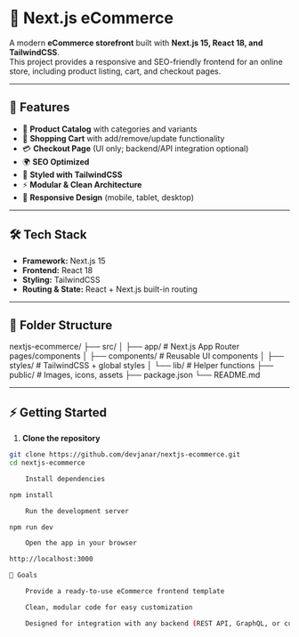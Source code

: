 # 🛒 Next.js eCommerce

A modern **eCommerce storefront** built with **Next.js 15, React 18, and TailwindCSS**.  
This project provides a responsive and SEO-friendly frontend for an online store, including product listing, cart, and checkout pages.

---

## 🚀 Features
- 🏬 **Product Catalog** with categories and variants
- 🛒 **Shopping Cart** with add/remove/update functionality
- 💳 **Checkout Page** (UI only; backend/API integration optional)
- 🌍 **SEO Optimized**
- 🎨 **Styled with TailwindCSS**
- ⚡ **Modular & Clean Architecture**
- 📱 **Responsive Design** (mobile, tablet, desktop)

---

## 🛠 Tech Stack
- **Framework:** Next.js 15
- **Frontend:** React 18
- **Styling:** TailwindCSS
- **Routing & State:** React + Next.js built-in routing

---

## 📂 Folder Structure

nextjs-ecommerce/
├── src/
│ ├── app/ # Next.js App Router pages/components
│ ├── components/ # Reusable UI components
│ ├── styles/ # TailwindCSS + global styles
│ └── lib/ # Helper functions
├── public/ # Images, icons, assets
├── package.json
└── README.md


---

## ⚡ Getting Started
1. **Clone the repository**
```bash
git clone https://github.com/devjanar/nextjs-ecommerce.git
cd nextjs-ecommerce

    Install dependencies

npm install

    Run the development server

npm run dev

    Open the app in your browser

http://localhost:3000

🎯 Goals

    Provide a ready-to-use eCommerce frontend template

    Clean, modular code for easy customization

    Designed for integration with any backend (REST API, GraphQL, or custom)